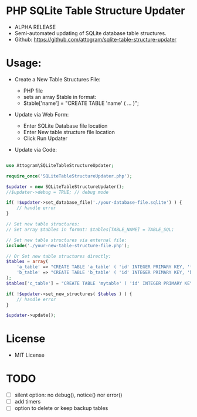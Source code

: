 # PHP SQLite Table Structure Updater

* ALPHA RELEASE
* Semi-automated updating of SQLite database table structures.
* Github: https://github.com/attogram/sqlite-table-structure-updater

# Usage:

* Create a New Table Structures File:
  * PHP file
  * sets an array $table in format:
  * $table['name'] = "CREATE TABLE 'name' ( ... )";

* Update via Web Form:
  * Enter SQLite Database file location
  * Enter New table structure file location
  * Click Run Updater

* Update via Code:
```php

use Attogram\SQLiteTableStructureUpdater;

require_once('SQLiteTableStructureUpdater.php');

$updater = new SQLiteTableStructureUpdater();
//$updater->debug = TRUE; // debug mode

if( !$updater->set_database_file('./your-database-file.sqlite') ) {
    // handle error
}

// Set new table structures:
// Set array $tables in format: $tables[TABLE_NAME] = TABLE_SQL;

// Set new table structures via external file:
include('./your-new-table-structure-file.php');

// Or Set new table structures directly:
$tables = array(
    'a_table' => "CREATE TABLE 'a_table' ( 'id' INTEGER PRIMARY KEY, 'foo' TEXT )",
    'b_table' => "CREATE TABLE 'b_table' ( 'id' INTEGER PRIMARY KEY, 'bar' TEXT )",
);
$tables['c_table'] = "CREATE TABLE 'mytable' ( 'id' INTEGER PRIMARY KEY, 'foo' TEXT )";

if( !$updater->set_new_structures( $tables ) ) {
    // handle error
}

$updater->update();

```

# License

* MIT License

# TODO
- [ ] silent option: no debug(), notice() nor error()
- [ ] add timers
- [ ] option to delete or keep backup tables
